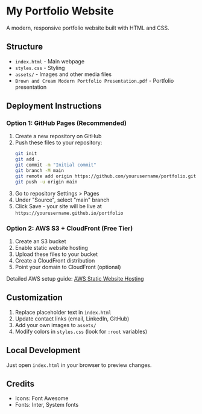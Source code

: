 # My Portfolio Website

A modern, responsive portfolio website built with HTML and CSS.

## Structure
- `index.html` - Main webpage
- `styles.css` - Styling
- `assets/` - Images and other media files
- `Brown and Cream Modern Portfolio Presentation.pdf` - Portfolio presentation

## Deployment Instructions

### Option 1: GitHub Pages (Recommended)
1. Create a new repository on GitHub
2. Push these files to your repository:
   ```bash
   git init
   git add .
   git commit -m "Initial commit"
   git branch -M main
   git remote add origin https://github.com/yourusername/portfolio.git
   git push -u origin main
   ```
3. Go to repository Settings > Pages
4. Under "Source", select "main" branch
5. Click Save - your site will be live at `https://yourusername.github.io/portfolio`

### Option 2: AWS S3 + CloudFront (Free Tier)
1. Create an S3 bucket
2. Enable static website hosting
3. Upload these files to your bucket
4. Create a CloudFront distribution
5. Point your domain to CloudFront (optional)

Detailed AWS setup guide: [AWS Static Website Hosting](https://docs.aws.amazon.com/AmazonS3/latest/userguide/WebsiteHosting.html)

## Customization
1. Replace placeholder text in `index.html`
2. Update contact links (email, LinkedIn, GitHub)
3. Add your own images to `assets/`
4. Modify colors in `styles.css` (look for `:root` variables)

## Local Development
Just open `index.html` in your browser to preview changes.

## Credits
- Icons: Font Awesome
- Fonts: Inter, System fonts 